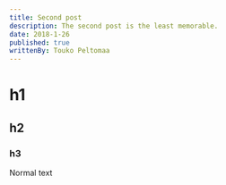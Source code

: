 ```yaml
---
title: Second post
description: The second post is the least memorable.
date: 2018-1-26
published: true
writtenBy: Touko Peltomaa
---
```


# h1
## h2
### h3

Normal text
